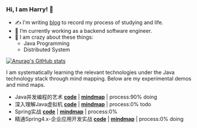 ### Hi, I am Harry! 👋

- :writing_hand: I'm writing [blog](https://punchcode.top/) to record my process of studying and life.
- 🔭 I’m currently working as a backend software engineer.
- 🤩 I am crazy about these things:
  - Java Programming
  - Distributed System

[![Anurag's GitHub stats](https://github-readme-stats.vercel.app/api?username=huanruiz)](https://github.com/anuraghazra/github-readme-stats)

I am systematically learning the relevant technologies under the Java technology stack through mind mapping. Below are my experimental demos and mind maps.
- Java并发编程的艺术 **[code](https://github.com/huanruiz/JavaLab/tree/main/the-art-of-java-concurrency-programming)** | **[mindmap](https://github.com/huanruiz/JavaLab/tree/main/the-art-of-java-concurrency-programming/src/main/resources)** | process:90% doing
- 深入理解Java虚拟机 **[code](https://github.com/huanruiz/jvm_book)** | **[mindmap](https://github.com/huanruiz/jvm_book/tree/master/mindmap)** | process:0% todo
- Spring实战 **[code](https://github.com/huanruiz/spring-in-action-6-samples)** | **[mindmap](https://github.com/huanruiz/spring-in-action-6-samples/tree/main/mindmap)** | process:0%
- 精通Spring4.x-企业应用开发实战 **[code](https://github.com/huanruiz/spring4.x)** | **[mindmap](https://github.com/huanruiz/spring4.x/tree/master/mindmap)** | process:0% doing
